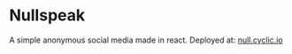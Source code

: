 # Nullspeak

A simple anonymous social media made in react. Deployed at: [null.cyclic.io](null.cyclic.io)
